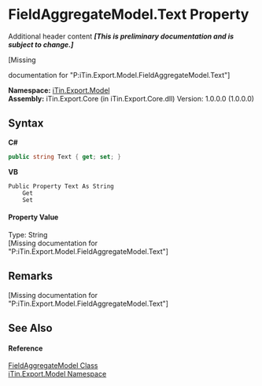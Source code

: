 # FieldAggregateModel.Text Property 
Additional header content _**\[This is preliminary documentation and is subject to change.\]**_

\[Missing <summary> documentation for "P:iTin.Export.Model.FieldAggregateModel.Text"\]

**Namespace:**&nbsp;<a href="ef57ffcc-e95e-b212-5a46-9aa6f5a3511f">iTin.Export.Model</a><br />**Assembly:**&nbsp;iTin.Export.Core (in iTin.Export.Core.dll) Version: 1.0.0.0 (1.0.0.0)

## Syntax

**C#**<br />
``` C#
public string Text { get; set; }
```

**VB**<br />
``` VB
Public Property Text As String
	Get
	Set
```


#### Property Value
Type: String<br />\[Missing <value> documentation for "P:iTin.Export.Model.FieldAggregateModel.Text"\]

## Remarks
\[Missing <remarks> documentation for "P:iTin.Export.Model.FieldAggregateModel.Text"\]

## See Also


#### Reference
<a href="afa9b137-c521-7755-b96e-fedcd508a100">FieldAggregateModel Class</a><br /><a href="ef57ffcc-e95e-b212-5a46-9aa6f5a3511f">iTin.Export.Model Namespace</a><br />
